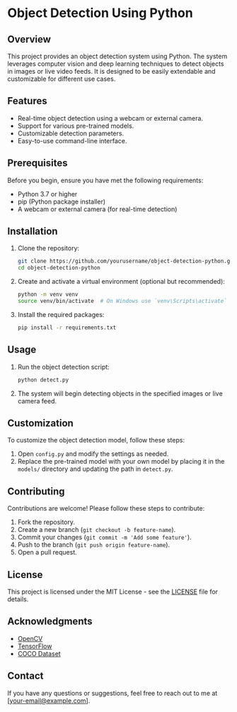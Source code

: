 # Object Detection Using Python

## Overview
This project provides an object detection system using Python. The system leverages computer vision and deep learning techniques to detect objects in images or live video feeds. It is designed to be easily extendable and customizable for different use cases.

## Features
- Real-time object detection using a webcam or external camera.
- Support for various pre-trained models.
- Customizable detection parameters.
- Easy-to-use command-line interface.

## Prerequisites
Before you begin, ensure you have met the following requirements:
- Python 3.7 or higher
- pip (Python package installer)
- A webcam or external camera (for real-time detection)

## Installation
1. Clone the repository:
    ```bash
    git clone https://github.com/yourusername/object-detection-python.git
    cd object-detection-python
    ```
2. Create and activate a virtual environment (optional but recommended):
    ```bash
    python -m venv venv
    source venv/bin/activate  # On Windows use `venv\Scripts\activate`
    ```
3. Install the required packages:
    ```bash
    pip install -r requirements.txt
    ```

## Usage
1. Run the object detection script:
    ```bash
    python detect.py
    ```
2. The system will begin detecting objects in the specified images or live camera feed.

## Customization
To customize the object detection model, follow these steps:
1. Open `config.py` and modify the settings as needed.
2. Replace the pre-trained model with your own model by placing it in the `models/` directory and updating the path in `detect.py`.

## Contributing
Contributions are welcome! Please follow these steps to contribute:
1. Fork the repository.
2. Create a new branch (`git checkout -b feature-name`).
3. Commit your changes (`git commit -m 'Add some feature'`).
4. Push to the branch (`git push origin feature-name`).
5. Open a pull request.

## License
This project is licensed under the MIT License - see the [LICENSE](LICENSE) file for details.

## Acknowledgments
- [OpenCV](https://opencv.org/)
- [TensorFlow](https://www.tensorflow.org/)
- [COCO Dataset](https://cocodataset.org/)

## Contact
If you have any questions or suggestions, feel free to reach out to me at [your-email@example.com].

